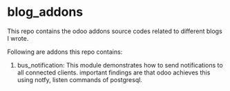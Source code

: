 # blog_addons
This repo contains the odoo addons source codes related to different blogs I wrote.

Following are addons this repo contains:
1. bus_notification: This module demonstrates how to send notifications to all connected clients.
   important findings are that odoo achieves this using notfy, listen commands of postgresql.
